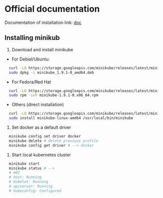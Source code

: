 # Official documentation

Documentation of installation link: [doc](https://minikube.sigs.k8s.io/docs/start/linux/)

## Installing minikub

1. Download and install minikube

- For Debial/Ubuntu:

```bash
  curl -LO https://storage.googleapis.com/minikube/releases/latest/minikube_1.9.1-0_amd64.deb
  sudo dpkg -i minikube_1.9.1-0_amd64.deb
```

- For Fedora/Red Hat

```bash
  curl -LO https://storage.googleapis.com/minikube/releases/latest/minikube-1.9.1-0.x86_64.rpm
  sudo rpm -ivh minikube-1.9.1-0.x86_64.rpm
```

- Others (direct installation)

```bash
  curl -LO https://storage.googleapis.com/minikube/releases/latest/minikube-linux-amd64
  sudo install minikube-linux-amd64 /usr/local/bin/minikube
```

1. Set docker as a default driver

```bash
  minikube config set driver docker
  minikube delete # delete previous profile
  minikube config get driver # --> docker
```

1. Start local kubernetes cluster

```bash
  minikube start
  minikube status # -->
  # m01
  # host: Running
  # kubelet: Running
  # apiserver: Running
  # kubeconfig: Configured
```
